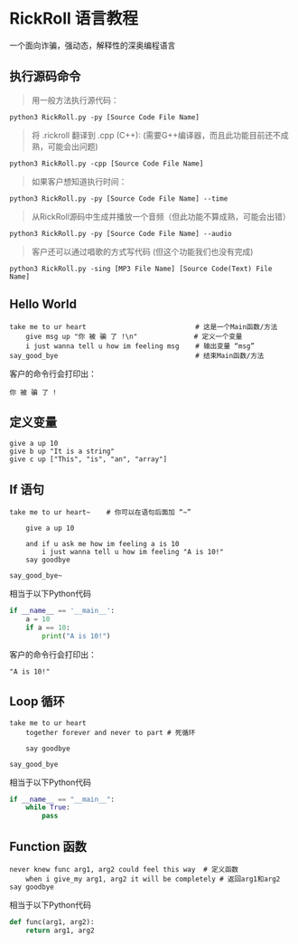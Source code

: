 # RickRoll 语言教程
一个面向诈骗，强动态，解释性的深奥编程语言

## 执行源码命令

> 用一般方法执行源代码：
```
python3 RickRoll.py -py [Source Code File Name]
```
> 将 .rickroll 翻译到 .cpp (C++): (需要G++编译器，而且此功能目前还不成熟，可能会出问题)
```
python3 RickRoll.py -cpp [Source Code File Name]
```
> 如果客户想知道执行时间：
```
python3 RickRoll.py -py [Source Code File Name] --time
```
> 从RickRoll源码中生成并播放一个音频（但此功能不算成熟，可能会出错）
```
python3 RickRoll.py -py [Source Code File Name] --audio
```
> 客户还可以通过唱歌的方式写代码 (但这个功能我们也没有完成)
```
python3 RickRoll.py -sing [MP3 File Name] [Source Code(Text) File Name]
```


## Hello World
```
take me to ur heart                           # 这是一个Main函数/方法
    give msg up "你 被 骗 了 !\n"              # 定义一个变量
    i just wanna tell u how im feeling msg    # 输出变量 “msg”
say_good_bye                                  # 结束Main函数/方法
```
客户的命令行会打印出：
```
你 被 骗 了 !
```

## 定义变量
```
give a up 10
give b up "It is a string"
give c up ["This", "is", "an", "array"]
```

## If 语句
```
take me to ur heart~    # 你可以在语句后面加 “~”

    give a up 10

    and if u ask me how im feeling a is 10
        i just wanna tell u how im feeling "A is 10!"
    say goodbye

say_good_bye~
```
相当于以下Python代码
```python
if __name__ == '__main__':
    a = 10
    if a == 10:
        print("A is 10!")

```

客户的命令行会打印出：
```
"A is 10!"
```

## Loop 循环
```
take me to ur heart
    together forever and never to part # 死循环

    say goodbye

say_good_bye
```
相当于以下Python代码
```Python
if __name__ == "__main__":
    while True:
        pass
```

## Function 函数
```
never knew func arg1, arg2 could feel this way  # 定义函数
    when i give_my arg1, arg2 it will be completely # 返回arg1和arg2
say goodbye
```
相当于以下Python代码
```python
def func(arg1, arg2):
    return arg1, arg2
```

